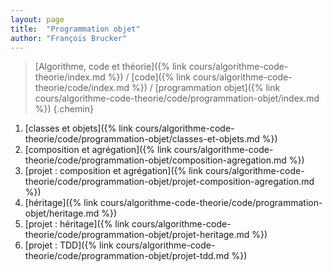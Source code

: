 ```yaml
---
layout: page
title:  "Programmation objet"
author: "François Brucker"
---
```


> [Algorithme, code et théorie]({% link cours/algorithme-code-theorie/index.md %}) / [code]({% link cours/algorithme-code-theorie/code/index.md %}) / [programmation objet]({% link cours/algorithme-code-theorie/code/programmation-objet/index.md %})
{.chemin}

1. [classes et objets]({% link cours/algorithme-code-theorie/code/programmation-objet/classes-et-objets.md %})
2. [composition et agrégation]({% link cours/algorithme-code-theorie/code/programmation-objet/composition-agregation.md %})
3. [projet : composition et agrégation]({% link cours/algorithme-code-theorie/code/programmation-objet/projet-composition-agregation.md %})
4. [héritage]({% link cours/algorithme-code-theorie/code/programmation-objet/heritage.md %})
5. [projet : héritage]({% link cours/algorithme-code-theorie/code/programmation-objet/projet-heritage.md %})
6. [projet : TDD]({% link cours/algorithme-code-theorie/code/programmation-objet/projet-tdd.md %})
